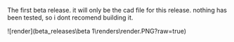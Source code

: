 The first beta release. it will only be the cad file for this release. nothing has been tested, so i dont recomend building it.

![render](beta_releases\beta 1\renders\render.PNG?raw=true)